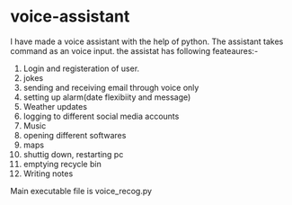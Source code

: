 # voice-assistant
I have made a voice assistant with the help of python. The assistant takes command as an voice input. the assistat has following feateaures:-
1. Login and registeration of user.
2. jokes
3. sending and receiving email through voice only
4.  setting up alarm(date flexibiity and message)
5.  Weather updates
6.  logging to different social media accounts
7.  Music
8.  opening different softwares
9.  maps
10.  shuttig down, restarting pc
11.  emptying recycle bin
12.  Writing notes

Main executable file is voice_recog.py
